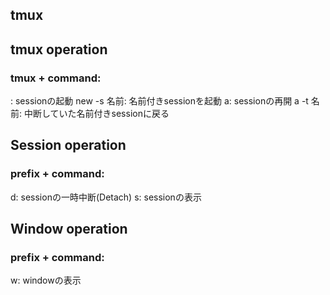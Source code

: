 ## tmux

## tmux operation
### tmux + command:
: sessionの起動
new -s 名前: 名前付きsessionを起動
a: sessionの再開
a -t 名前: 中断していた名前付きsessionに戻る 

## Session operation
### prefix + command:
d: sessionの一時中断(Detach)
s: sessionの表示

## Window operation
### prefix + command:
w: windowの表示

